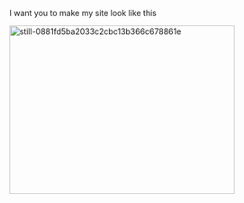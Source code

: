 I want you to make my site look like this 

<img width="400" height="300" alt="still-0881fd5ba2033c2cbc13b366c678861e" src="https://github.com/user-attachments/assets/e5535da3-e9ee-4233-b11a-9724e70bc68c" />

